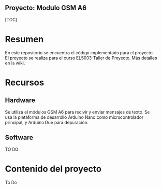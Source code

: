 Proyecto: Modulo GSM A6
--------------------------------------

[TOC]

# Resumen

En este repositorio se encuentra el código implementado para el proyecto. El proyecto se realiza para el curso EL5003-Taller de Proyecto. Más detalles en la wiki.

# Recursos

## Hardware

Se utiliza el módulos GSM A6 para recivir y enviar mensajes de texto. Se usa la plataforma de desarrollo Arduino Nano como microcontrolador principal, y Arduino Due para depuración.

## Software

TO DO

# Contenido del proyecto

To Do